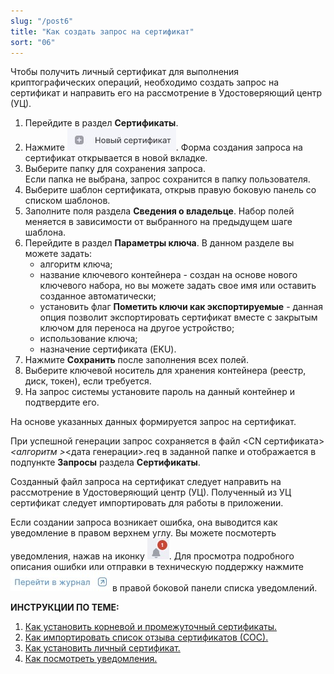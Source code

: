 ```yaml
---
slug: "/post6"
title: "Как создать запрос на сертификат"
sort: "06"
---
```


Чтобы получить личный сертификат для выполнения криптографических операций, необходимо создать запрос на сертификат и направить его на рассмотрение в Удостоверяющий центр (УЦ).

1. Перейдите в раздел **Сертификаты**.
2. Нажмите ![new_certs.jpg](./images/new_certs.jpg "Новый сертификат").
    Форма создания запроса на сертификат открывается в новой вкладке.
3. Выберите папку для сохранения запроса.   
    Если папка не выбрана, запрос сохранится в папку пользователя.
4. Выберите шаблон сертификата, открыв правую боковую панель со списком шаблонов.
5. Заполните поля раздела **Сведения о владельце**.
    Набор полей меняется в зависимости от  выбранного на предыдущем шаге шаблона.
6. Перейдите в раздел **Параметры ключа**.
    В данном разделе вы можете задать:
    - алгоритм ключа;
    - название ключевого контейнера - создан на основе нового ключевого набора, но вы можете задать свое имя или оставить созданное автоматически;
    - установить флаг **Пометить ключи как экспортируемые** - данная опция позволит экспортировать сертификат вместе с закрытым ключом для переноса на другое устройство;
    - использование ключа;
    - назначение сертификата (EKU).
7. Нажмите **Сохранить** после заполнения всех полей.  
8. Выберите ключевой носитель для хранения контейнера (реестр, диск, токен), если требуется.
9. На запрос системы установите пароль на данный контейнер и подтвердите его. 

На основе указанных данных формируется запрос на сертификат.  

При успешной генерации запрос сохраняется в файл \<CN сертификата\>_\<алгоритм \>_\<дата генерации\>.req в заданной папке и отображается в подпункте **Запросы** раздела **Сертификаты**.

Созданный файл запроса на сертификат следует направить на рассмотрение в Удостоверяющий центр (УЦ). Полученный из УЦ сертификат следует импортировать для работы в приложении.

Если создании запроса возникает ошибка, она выводится как уведомление в правом верхнем углу. Вы можете посмотерть уведомления, нажав на иконку ![notifications-button.jpg](./images/notifications-button.jpg "События"). Для просмотра подробного описания ошибки или отправки в техническую поддержку нажмите ![to-log-button.jpg](./images/to-log-button.jpg "Перейти в журнал") в правой боковой панели списка уведомлений.

**ИНСТРУКЦИИ ПО ТЕМЕ:**  
1. [Как установить корневой и промежуточный сертификаты.](./import-UC-certs.md)  
2. [Как импортировать список отзыва сертификатов (СОС).](./import-crl.md)  
4. [Как установить личный сертификат.](./import-my-cert.md)  
5.  [Как посмотреть уведомления.](../007-cryptoarm/notifications.md)  
